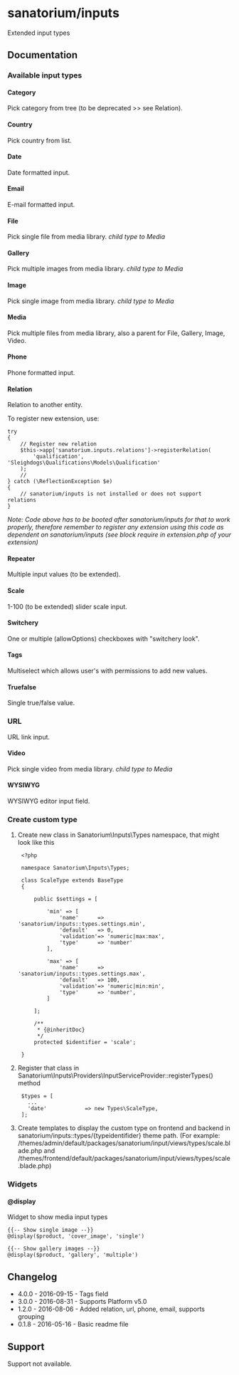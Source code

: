 # sanatorium/inputs

Extended input types

## Documentation

### Available input types

#### Category

Pick category from tree (to be deprecated >> see Relation).

#### Country

Pick country from list.

#### Date

Date formatted input.

#### Email

E-mail formatted input.

#### File

Pick single file from media library.
*child type to Media*

#### Gallery

Pick multiple images from media library.
*child type to Media*

#### Image

Pick single image from media library.
*child type to Media*

#### Media

Pick multiple files from media library, also a parent for File, Gallery, Image, Video.

#### Phone

Phone formatted input.

#### Relation

Relation to another entity.

To register new extension, use:

    try
    {
        // Register new relation
        $this->app['sanatorium.inputs.relations']->registerRelation(
            'qualification', 'Sleighdogs\Qualifications\Models\Qualification'
        );
        //
    } catch (\ReflectionException $e)
    {
        // sanatorium/inputs is not installed or does not support relations
    }

*Note: Code above has to be booted after sanatorium/inputs for that to work properly, therefore remember to register any extension using this code as dependent on sanatorium/inputs (see block require in extension.php of your extension)*

#### Repeater

Multiple input values (to be extended).

#### Scale

1-100 (to be extended) slider scale input.

#### Switchery

One or multiple (allowOptions) checkboxes with "switchery look".

#### Tags

Multiselect which allows user's with permissions to add new values.

#### Truefalse

Single true/false value.

### URL

URL link input.

#### Video

Pick single video from media library.
*child type to Media*

#### WYSIWYG

WYSIWYG editor input field.

### Create custom type

1. Create new class in Sanatorium\Inputs\Types namespace, that might look like this

        <?php

        namespace Sanatorium\Inputs\Types;

        class ScaleType extends BaseType
        {
        
            public $settings = [
        
                'min' => [
                    'name'      => 'sanatorium/inputs::types.settings.min',
                    'default'   => 0,
                    'validation'=> 'numeric|max:max',
                    'type'      => 'number'
                ],
        
                'max' => [
                    'name'      => 'sanatorium/inputs::types.settings.max',
                    'default'   => 100,
                    'validation'=> 'numeric|min:min',
                    'type'      => 'number',
                ]
        
            ];
            
            /**
             * {@inheritDoc}
             */
            protected $identifier = 'scale';

        }

2. Register that class in Sanatorium\Inputs\Providers\InputServiceProvider::registerTypes() method

        $types = [
          ...
          'date'		 	=> new Types\ScaleType,
        ];

3. Create templates to display the custom type on frontend and backend in sanatorium/inputs::types/{typeidentifider} theme path. (For example: /themes/admin/default/packages/sanatorium/input/views/types/scale.blade.php and /themes/frontend/default/packages/sanatorium/input/views/types/scale.blade.php)

### Widgets

#### @display

Widget to show media input types

    {{-- Show single image --}}
    @display($product, 'cover_image', 'single')

    {{-- Show gallery images --}}
    @display($product, 'gallery', 'multiple')

## Changelog

- 4.0.0 - 2016-09-15 - Tags field
- 3.0.0 - 2016-08-31 - Supports Platform v5.0
- 1.2.0 - 2016-08-06 - Added relation, url, phone, email, supports grouping
- 0.1.8 - 2016-05-16 - Basic readme file

## Support

Support not available.
